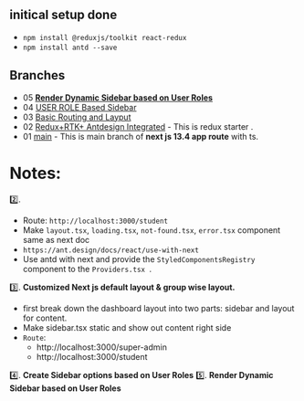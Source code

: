 ##    initical setup done
- `npm install @reduxjs/toolkit react-redux`
- `npm install antd --save `


## Branches
- 05  [**Render Dynamic Sidebar based on User Roles**](https://github.com/bappasahabapi/rmstu-frontend/tree/v1/05/render-dynamic-sidebar) 
- 04  [USER ROLE Based Sidebar](https://github.com/bappasahabapi/rmstu-frontend/tree/v1/04/role-based-route) 
- 03  [Basic Routing and Layput](https://github.com/bappasahabapi/rmstu-frontend/tree/v1/03/routing-layout) 
- 02  [Redux+RTK+ Antdesign Integrated](https://github.com/bappasahabapi/rmstu-frontend/tree/02/v1/redux-starter) - This is redux starter .
- 01  [main](https://github.com/bappasahabapi/rmstu-frontend) - This is main branch of **next js 13.4 app route** with ts.



# Notes:

 2️⃣.

- Route: `http://localhost:3000/student`
- Make `layout.tsx`, `loading.tsx`, `not-found.tsx`, `error.tsx` component same as next doc
- `https://ant.design/docs/react/use-with-next`
-  Use antd with next and provide the `StyledComponentsRegistry` component to the `Providers.tsx `.

3️⃣. **Customized Next js default layout & group wise layout.**

- first break down the dashboard layout into two parts: sidebar and layout for content.
- Make sidebar.tsx static and show out content right side
- `Route`:
    - http://localhost:3000/super-admin
    - http://localhost:3000/student

4️⃣. **Create Sidebar options based on User Roles**
5️⃣. **Render Dynamic Sidebar based on User Roles**




